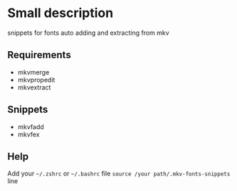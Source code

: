 # Small description
snippets for fonts auto adding and extracting from mkv

## Requirements
- mkvmerge
- mkvpropedit
- mkvextract

## Snippets
- mkvfadd
- mkvfex


## Help
Add your `~/.zshrc` or `~/.bashrc` file `source /your path/.mkv-fonts-snippets` line
